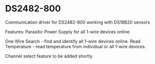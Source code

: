 # DS2482-800
 Communication driver for DS2482-800 working with DS18B20 sensors

Features:
 Parasitic Power Supply for all 1-wire devices online. 
 
 One Wire Search - find and identify all 1-wire devices online.
 Read Temperature - read temperature from individual or all 1-wire devices.

Channel select feature to be added shortly.
